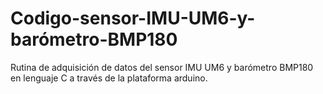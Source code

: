 # Codigo-sensor-IMU-UM6-y-barómetro-BMP180
Rutina de adquisición de datos del sensor IMU UM6 y barómetro BMP180 en lenguaje C a través de la plataforma arduino.
